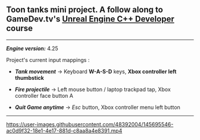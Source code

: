 ## Toon tanks mini project. A follow along to GameDev.tv's [Unreal Engine C++ Developer](https://www.udemy.com/course/unrealcourse/) course

<hr>

***Engine version:*** 4.25

Project's current input mappings :
- ***Tank movement*** -> Keyboard **W-A-S-D** keys, **Xbox controller left thumbstick**

- ***Fire projectile*** -> Left mouse button / laptop trackpad tap, Xbox controller face button A

- ***Quit Game anytime*** -> *Esc* button, Xbox controller menu left button

<hr>

https://user-images.githubusercontent.com/48392004/145695546-ac0d9f32-18e1-4e17-881d-c8aa8a4e8391.mp4

